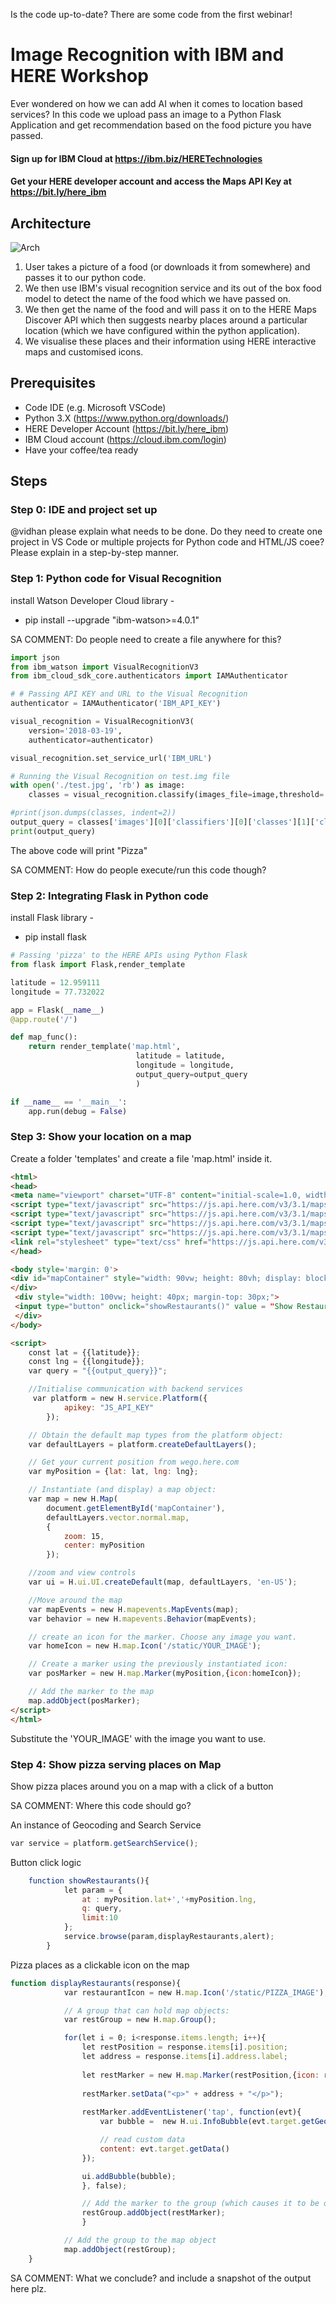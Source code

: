 Is the code up-to-date? There are some code from the first webinar!

# Image Recognition with IBM and HERE Workshop

Ever wondered on how we can add AI when it comes to location based services? In this code we upload pass an image to a Python Flask Application and get recommendation based on the food picture you have passed.

#### Sign up for IBM Cloud at https://ibm.biz/HERETechnologies
#### Get your HERE developer account and access the Maps API Key at https://bit.ly/here_ibm

## Architecture

![Arch](/images/AI_Location_Sol_Arch.png)

1. User takes a picture of a food (or downloads it from somewhere) and passes it to our python code.
2. We then use IBM's visual recognition service and its out of the box food model to detect the name of the food which we have passed on.
3. We then get the name of the food and will pass it on to the HERE Maps Discover API which then suggests nearby places around a particular location (which we have configured within the python application).
4. We visualise these places and their information using HERE interactive maps and customised icons.


## Prerequisites

- Code IDE (e.g. Microsoft VSCode)
- Python 3.X (https://www.python.org/downloads/)
- HERE Developer Account (https://bit.ly/here_ibm)
- IBM Cloud account (https://cloud.ibm.com/login)
- Have your coffee/tea ready

## Steps

### Step 0: IDE and project set up
@vidhan please explain what needs to be done. Do they need to create one project in VS Code or multiple projects for Python code and HTML/JS coee?
Please explain in a step-by-step manner.

### Step 1: Python code for Visual Recognition

install Watson Developer Cloud library -
- pip install --upgrade "ibm-watson>=4.0.1"


SA COMMENT: Do people need to create a file anywhere for this?

```python
import json
from ibm_watson import VisualRecognitionV3
from ibm_cloud_sdk_core.authenticators import IAMAuthenticator

# # Passing API KEY and URL to the Visual Recognition
authenticator = IAMAuthenticator('IBM_API_KEY')

visual_recognition = VisualRecognitionV3(
    version='2018-03-19',
    authenticator=authenticator)

visual_recognition.set_service_url('IBM_URL') 

# Running the Visual Recognition on test.img file
with open('./test.jpg', 'rb') as image: 
    classes = visual_recognition.classify(images_file=image,threshold='0.6',classifier_ids='food').get_result()

#print(json.dumps(classes, indent=2))	
output_query = classes['images'][0]['classifiers'][0]['classes'][1]['class']
print(output_query)  
```
The above code will print "Pizza"

SA COMMENT: How do people execute/run this code though?

### Step 2: Integrating Flask in Python code

install Flask library -
- pip install flask

```python
# Passing 'pizza' to the HERE APIs using Python Flask
from flask import Flask,render_template

latitude = 12.959111
longitude = 77.732022

app = Flask(__name__)
@app.route('/')

def map_func():
	return render_template('map.html',
                            latitude = latitude,
                            longitude = longitude,
                            output_query=output_query
                            )

if __name__ == '__main__':
	app.run(debug = False)
```

### Step 3: Show your location on a map

Create a folder 'templates' and create a file 'map.html' inside it.

```html
<html>   
<head>   
<meta name="viewport" charset="UTF-8" content="initial-scale=1.0, width=device-width" />
<script type="text/javascript" src="https://js.api.here.com/v3/3.1/mapsjs-core.js"></script> 
<script type="text/javascript" src="https://js.api.here.com/v3/3.1/mapsjs-service.js"></script> 
<script type="text/javascript" src="https://js.api.here.com/v3/3.1/mapsjs-ui.js"></script> 
<script type="text/javascript" src="https://js.api.here.com/v3/3.1/mapsjs-mapevents.js"></script> 
<link rel="stylesheet" type="text/css" href="https://js.api.here.com/v3/3.1/mapsjs-ui.css"/> 
</head> 

<body style='margin: 0'> 
<div id="mapContainer" style="width: 90vw; height: 80vh; display: block; margin: 0 auto; border: solid 2px black; margin-top: 10px;" >
</div> 
 <div style="width: 100vw; height: 40px; margin-top: 30px;"> 
 <input type="button" onclick="showRestaurants()" value = "Show Restaurants" style="width: 200px; height: 30px; border: 2px solid black; display: block; margin: 0 auto; margin-top: 20px;"> 
 </div>
</body> 

<script>    
    const lat = {{latitude}}; 
    const lng = {{longitude}}; 
    var query = "{{output_query}}"; 

    //Initialise communication with backend services 
     var platform = new H.service.Platform({ 
            apikey: "JS_API_KEY"    
        }); 

    // Obtain the default map types from the platform object: 
    var defaultLayers = platform.createDefaultLayers(); 

    // Get your current position from wego.here.com 
    var myPosition = {lat: lat, lng: lng}; 

    // Instantiate (and display) a map object: 
    var map = new H.Map( 
        document.getElementById('mapContainer'), 
        defaultLayers.vector.normal.map, 
        { 
            zoom: 15, 
            center: myPosition 
        }); 

    //zoom and view controls 
    var ui = H.ui.UI.createDefault(map, defaultLayers, 'en-US'); 

    //Move around the map 
    var mapEvents = new H.mapevents.MapEvents(map); 
    var behavior = new H.mapevents.Behavior(mapEvents); 

    // create an icon for the marker. Choose any image you want. 
    var homeIcon = new H.map.Icon('/static/YOUR_IMAGE');  

    // Create a marker using the previously instantiated icon: 
    var posMarker = new H.map.Marker(myPosition,{icon:homeIcon}); 

    // Add the marker to the map  
    map.addObject(posMarker);    
</script>
</html>
```
Substitute the 'YOUR_IMAGE' with the image you want to use.

### Step 4: Show pizza serving places on Map

Show pizza places around you on a map with a click of a button

SA COMMENT: Where this code should go? 

An instance of Geocoding and Search Service

```javascript
var service = platform.getSearchService();
```

Button click logic

```javascript
    function showRestaurants(){ 
            let param = { 
                at : myPosition.lat+','+myPosition.lng, 
                q: query, 
                limit:10 
            };  
            service.browse(param,displayRestaurants,alert); 
        } 
```

Pizza places as a clickable icon on the map

```javascript
function displayRestaurants(response){ 
            var restaurantIcon = new H.map.Icon('/static/PIZZA_IMAGE'); 

            // A group that can hold map objects: 
            var restGroup = new H.map.Group(); 

            for(let i = 0; i<response.items.length; i++){ 
                let restPosition = response.items[i].position; 
                let address = response.items[i].address.label; 
                 
                let restMarker = new H.map.Marker(restPosition,{icon: restaurantIcon} ); 
                 
                restMarker.setData("<p>" + address + "</p>"); 
                 
                restMarker.addEventListener('tap', function(evt){ 
                    var bubble =  new H.ui.InfoBubble(evt.target.getGeometry(), { 

                    // read custom data 
                    content: evt.target.getData() 
                }); 

                ui.addBubble(bubble); 
                }, false); 

                // Add the marker to the group (which causes it to be displayed on the map) 
                restGroup.addObject(restMarker); 
                } 

            // Add the group to the map object 
            map.addObject(restGroup); 
    }
```


SA COMMENT: What we conclude? and include a snapshot of the output here plz.
